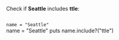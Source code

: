 Check if **Seattle**
includes **ttle**:

<Editor lang="ruby" type="exercise">
<code>
name = "Seattle"
</code>

<solution>
name = "Seattle"
puts name.include?("ttle")
</solution>
</Editor>
